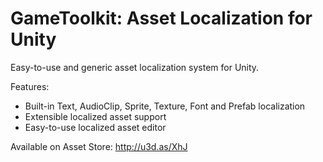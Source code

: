 # GameToolkit: Asset Localization for Unity
Easy-to-use and generic asset localization system for Unity.

Features: 
* Built-in Text, AudioClip, Sprite, Texture, Font and Prefab localization
* Extensible localized asset support
* Easy-to-use localized asset editor

Available on Asset Store: http://u3d.as/XhJ